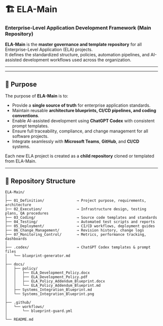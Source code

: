 # 🏗️ ELA-Main  
### Enterprise-Level Application Development Framework (Main Repository)

**ELA-Main** is the **master governance and template repository** for all Enterprise-Level Application (ELA) projects.  
It defines the standardized structure, policies, automation pipelines, and AI-assisted development workflows used across the organization.

--------
-------
## 📘 Purpose

The purpose of **ELA-Main** is to:
- Provide a **single source of truth** for enterprise application standards.  
- Maintain reusable **architecture blueprints, CI/CD pipelines, and coding conventions**.  
- Enable AI-assisted development using **ChatGPT Codex** with consistent prompt templates.  
- Ensure full traceability, compliance, and change management for all software projects.  
- Integrate seamlessly with **Microsoft Teams**, **GitHub**, and **CI/CD** systems.

Each new ELA project is created as a **child repository** cloned or templated from ELA-Main.

---

## 🧩 Repository Structure

```plaintext
ELA-Main/
│
├── 01_Definition/               → Project purpose, requirements, architecture
├── 02_Execution/                → Infrastructure design, testing plans, QA procedures
├── 03_Coding/                   → Source code templates and standards
├── 04_Testing/                  → Automated test scripts and reports
├── 05_Deployment/               → CI/CD workflows, deployment guides
├── 06_Change_Management/        → Revision history, change logs
├── 07_Monitoring_Control/       → Metrics, performance tracking, dashboards
│
├── .codex/                      → ChatGPT Codex templates & prompt files
│   └── blueprint-generator.md
│
├── docs/
│   ├── policy/
│   │   ├── ELA_Development_Policy.docx
│   │   ├── ELA_Development_Policy.pdf
│   │   ├── ELA_Policy_Addendum_Blueprint.docx
│   │   └── ELA_Policy_Addendum_Blueprint.md
│   ├── Systems_Integration_Blueprint.md
│   └── Systems_Integration_Blueprint.png
│
├── .github/
│   └── workflows/
│       └── blueprint-guard.yml
│
└── README.md
